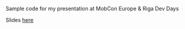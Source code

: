 Sample code for my presentation at MobCon Europe & Riga Dev Days

Slides [here](https://docs.google.com/presentation/d/1tnB6dJmiuZSwsT9n24cxVuK7RNnxr_9oiRuXXJJoIJM/edit?usp=sharing)

